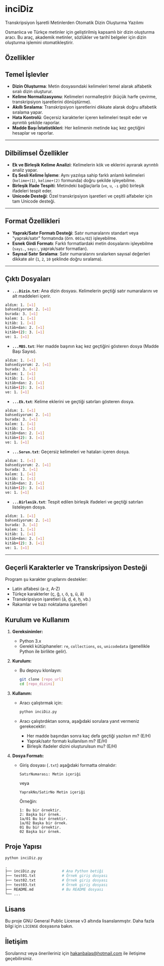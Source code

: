 # inciDiz
Transkripsiyon İşaretli Metinlerden Otomatik Dizin Oluşturma Yazılımı

Osmanlıca ve Türkçe metinler için geliştirilmiş kapsamlı bir dizin oluşturma aracı. Bu araç, akademik metinler, sözlükler ve tarihî belgeler için dizin oluşturma işlemini otomatikleştirir.

## Özellikler

## Temel İşlevler

- **Dizin Oluşturma**: Metin dosyasındaki kelimeleri temel alarak alfabetik sıralı dizin oluşturur.
- **Kelime Normalizasyonu**: Kelimeleri normalleştirir (küçük harfe çevirme, transkripsiyon işaretlerini dönüştürme).
- **Akıllı Sıralama**: Transkripsiyon işaretlerini dikkate alarak doğru alfabetik sıralama yapar.
- **Hata Kontrolü**: Geçersiz karakterler içeren kelimeleri tespit eder ve ayrıntılı şekilde raporlar.
- **Madde Başı İstatistikleri**: Her kelimenin metinde kaç kez geçtiğini hesaplar ve raporlar.

---

## Dilbilimsel Özellikler

- **Ek ve Birleşik Kelime Analizi**: Kelimelerin kök ve eklerini ayırarak ayrıntılı analiz yapar.
- **Eş Sesli Kelime İşleme**: Aynı yazılışa sahip farklı anlamlı kelimeleri (`kelime+(1)`, `kelime+(2)` formunda) doğru şekilde işleyebilme.
- **Birleşik İfade Tespiti**: Metindeki bağlaçlarla (`ve`, `u`, `-ı` gibi) birleşik ifadeleri tespit eder.
- **Unicode Desteği**: Özel transkripsiyon işaretleri ve çeşitli alfabeler için tam Unicode desteği.

---

## Format Özellikleri

- **Yaprak/Satır Formatı Desteği**: Satır numaralarını standart veya "yaprak/satır" formatında (örn. `001a/02`) işleyebilme.
- **Esnek Girdi Formatı**: Farklı formatlardaki metin dosyalarını işleyebilme (`sayı.`, `sayı:`, yaprak/satır formatları).
- **Sayısal Satır Sıralama**: Satır numaralarını sıralarken sayısal değerleri dikkate alır (`1`, `2`, `10` şeklinde doğru sıralama).

---

## Çıktı Dosyaları

- **`...Dizin.txt`**: Ana dizin dosyası. Kelimelerin geçtiği satır numaralarını ve alt maddeleri içerir.
  
```bash
aldım: 1. [=1]
bahsediyorum: 2. [=1]
burada: 3. [=1]
kalem: 1. [=1]
kitāb: 1. [=1]
kitāb+dan: 2. [=1]
kitāb+(2): 3. [=1]
ve: 1. [=1]
```

- **`...MBS.txt`**: Her madde başının kaç kez geçtiğini gösteren dosya (Madde Başı Sayısı).
  
```bash
aldım: 1. [=1]
bahsediyorum: 2. [=1]
burada: 3. [=1]
kalem: 1. [=1]
kitāb: 1. [=1]
kitāb+dan: 2. [=1]
kitāb+(2): 3. [=1]
ve: 1. [=1]
```

- **`...Ek.txt`**: Kelime eklerini ve geçtiği satırları gösteren dosya.

```bash
aldım: 1. [=1]
bahsediyorum: 2. [=1]
burada: 3. [=1]
kalem: 1. [=1]
kitāb: 1. [=1]
kitāb+dan: 2. [=1]
kitāb+(2): 3. [=1]
ve: 1. [=1]
```

- **`...Sorun.txt`**: Geçersiz kelimeleri ve hataları içeren dosya.

```bash
aldım: 1. [=1]
bahsediyorum: 2. [=1]
burada: 3. [=1]
kalem: 1. [=1]
kitāb: 1. [=1]
kitāb+dan: 2. [=1]
kitāb+(2): 3. [=1]
ve: 1. [=1]
```

- **`...Birlesik.txt`**: Tespit edilen birleşik ifadeleri ve geçtiği satırları listeleyen dosya.

```bash
aldım: 1. [=1]
bahsediyorum: 2. [=1]
burada: 3. [=1]
kalem: 1. [=1]
kitāb: 1. [=1]
kitāb+dan: 2. [=1]
kitāb+(2): 3. [=1]
ve: 1. [=1]
```

---

## Geçerli Karakterler ve Transkripsiyon Desteği
Program şu karakter gruplarını destekler:

* Latin alfabesi (a-z, A-Z)
* Türkçe karakterler (ç, ğ, ı, ö, ş, ü, â)
* Transkripsiyon işaretleri (ā, ḍ, é, ḥ, vb.)
* Rakamlar ve bazı noktalama işaretleri


## Kurulum ve Kullanım

1.  **Gereksinimler:**
    *   Python 3.x
    *   Gerekli kütüphaneler: `re`, `collections`, `os`, `unicodedata` (genellikle Python ile birlikte gelir).

2.  **Kurulum:**

    *   Bu depoyu klonlayın:
        ```bash
        git clone [repo_url]
        cd [repo_dizini]
        ```

3.  **Kullanım:**

    *   Aracı çalıştırmak için:
        ```bash
        python inciDiz.py
        ```

    *   Aracı çalıştırdıktan sonra, aşağıdaki sorulara yanıt vermeniz gerekecektir:
        *   Her madde başından sonra kaç defa geçtiği yazılsın mı? (E/H)
        *   Yaprak/satır formatı kullanılsın mı? (E/H)
        *   Birleşik ifadeler dizini oluşturulsun mu? (E/H)

4.  **Dosya Formatı:**

    *   Giriş dosyası (`.txt`) aşağıdaki formatta olmalıdır:
        ```
        SatırNumarası: Metin içeriği
        ```
        veya
         ```
        YaprakNo/SatirNo Metin içeriği
        ```
        Örneğin:
        ```
        1: Bu bir örnektir.
        2: Başka bir örnek.
        1a/01 Bu bir örnektir.
        1a/02 Başka bir örnek.
        01 Bu bir örnektir.
        02 Başka bir örnek.
        ```

## Proje Yapısı

```python
python inciDiz.py

.
├── inciDiz.py            # Ana Python betiği
├── test01.txt            # Örnek giriş dosyası
├── test02.txt            # Örnek giriş dosyası
├── test03.txt            # Örnek giriş dosyası
├── README.md             # Bu README dosyası
└── ...
```

## Lisans

Bu proje GNU General Public License v3 altında lisanslanmıştır. Daha fazla bilgi için `LICENSE` dosyasına bakın.

## İletişim

Sorularınız veya önerileriniz için hakanbalas@hotmail.com ile iletişime geçebilirsiniz.
